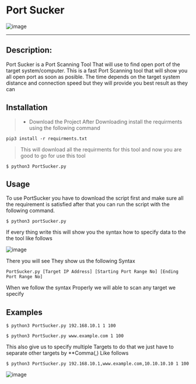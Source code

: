 # Port Sucker

![image](https://user-images.githubusercontent.com/85181215/139897509-86e366d4-f5bf-4dc8-b113-e580d26c2b4d.png)

------
## Description:

Port Sucker is a Port Scanning Tool That will use to find open port of the target system/computer.
This is a fast Port Scanning tool that will show you all open port as soon as posible. The time
depends on the target system distance and connection speed but they will provide you best result as they can

## Installation

> - Download the Project
> After Downloading install the requirments using the following command
```
pip3 install -r requirments.txt
```
> This will download all the requirments for this tool and now you are good to go for use this tool
```
$ python3 PortSucker.py
```

## Usage

To use PortSucker you have to download the script first and make sure all the requirement is satisfied after that you can run the script with the following command.
```
$ python3 portSucker.py
```
If every thing write this will show you the syntax how to specify data to the the tool like follows

![image](https://user-images.githubusercontent.com/85181215/139906965-c7390169-0ed3-4148-a4e6-b68ab3321607.png)

There you will see They show us the following Syntax
```
PortSucker.py [Target IP Address] [Starting Port Range No] [Ending Port Range No]
```
When we follow the syntax Properly we will able to scan any target we specify

## Examples

```
$ python3 PortSucker.py 192.168.10.1 1 100
```
```
$ python3 PortSucker.py www.example.com 1 100

```
This also give us to specify multiple Targets to do that we just have to separate other targets by **Comma(,) Like follows
```
$ python3 PortSucker.py 192.168.10.1,www.example.com,10.10.10.10 1 100
```

![image](https://user-images.githubusercontent.com/85181215/139909525-8f1fc4d5-2069-423c-825e-297bcfddd56b.png)
